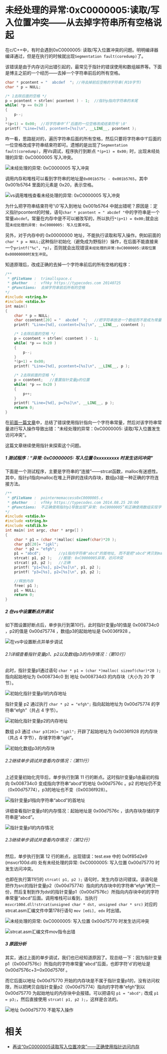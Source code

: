
# 未经处理的异常:0xC0000005:读取/写入位置冲突——从去掉字符串所有空格说起


在c/C++中，有时会遇到0xC0000005: 读取/写入位置冲突的问题。明明编译器编译通过，但是在执行的时候就出现`Segmentation fault(coredump)`了。

该错误是由于内存访问出错引起的，最常见于指针的错误使用和数组越界等。下面是博主之前的一个经历——去掉一个字符串前后的所有空格。

```cpp
char * pcontent = "  abcdef  "; //待去掉前后空格的字符串(共10字节)
char * p = NULL;

/* 1去除后面的空格 */
p = pcontent + strlen( pcontent ) - 1;  //指针p指向字符串的末尾
while( *p == 0x20 )
{
    p--;
}
*(p+1) = 0x00;  //将字符串中‘f’后面的一位空格改成结束符号'\0'
printf( "Line=[%d], pcontent=[%s]\n", __LINE__, pcontent );
```


咋一看，思路挺对的，遍历字符串后面的所有空格，然后只要将字符串中‘f’后面的一位空格改成字符串结束符即可。遗憾的是出现了`Segmentation fault(coredump)`，用Vs调试，程序执行到断点 `*(p+1) = 0x00;` 时，出现未经处理的异常: 0xC0000005 写入冲突。

![未经处理的异常: 0xC0000005 写入冲突](https://cdn.typecodes.com/2014/08/error0xC0000005.png)

调用内存和堆栈可以看到字符串的地址是`0x001b575c - 0x001b5765`，其中 0x001b5764 里面的元素是 0x20，表示空格。

![vs调用堆栈查看未经处理的异常: 0xC0000005 写入冲突](https://cdn.typecodes.com/2014/08/vsdebug0xC0000005.png)

为什么把字符串结束符号'\0'写入到地址 0x001b5764 中就出错呢？原因是：定义指针pcontent的时候，语句`char * pcontent = " abcdef "`中的字符串是一个常量`abcdef`。常量在内存中是不可以被改写的，所以执行`*(p+1) = 0x00;`就会出现`未经处理的异常: 0xC0000005: 写入位置冲突`。

另外，对于内存中的 0x00000000 地址，不能执行读取和写入操作。例如前面的`char * p = NULL;`这种指针初始化（避免成为野指针）操作，在后面不能直接来一个`printf("%c", *p)`，否则就会出现错误`未经处理的异常:0xC0000005:读取位置0x00000000时发生冲突`。

知道原理后，改成正确的去掉一个字符串前后的所有空格的程序：

```cpp
/**
 * @FileName :  trimallspace.c
 * @Author   :  vfhky https://typecodes.com 20140725
 * @Functions:  去掉字符串前后所有的空格
*/
#include <string.h>
#include <stdio.h>
int main()
{
    char * p = NULL;
    char ccontent[20] = "  abcdef  ";   //把字符串放进一个数组而不是成为常量
    printf( "Line=[%d], ccontent=[%s]\n", __LINE__, ccontent );

    /* 1去除后面的空格 */
    p = ccontent + strlen( ccontent ) - 1;
    while( *p == 0x20 )
    {
        p--;
    }
    *(p+1) = 0x00;
    printf( "Line=[%d], pcontent=[%s]\n", __LINE__, p );

    /* 2去除前面的空格 */
    p = ccontent;   //重置指针变量p的位置
    while( *p == 0x20 )
    {
        p++;
    }
    printf( "Line=[%d], p=[%s]\n", __LINE__, p );
    return 0;
}
```


在[前面一篇文章](https://typecodes.com/cseries/trimspace0xC0000005.html)中，总结了错误使用指针指向一个字符串常量，然后对该字符串常量进行写入操作导致出错：“未经处理的异常：0xC0000005: 读取/写入位置发生访问冲突”。

这篇文章继续使用指针来探索这个问题。

##### 1 测试程序：“异常: 0xC0000005: 写入位置 0xxxxxxxxx 时发生访问冲突”

下面是一个测试程序，主要是字符串的“连接”——strcat函数，malloc有迷惑性。其中，指针p1指向malloc在堆上开辟的连续内存块，数组p3是一种正确的字符连接方法。

```cpp
/**
 * @FileName :  pointermemaccess0xC0000005.c
 * @Author   :  vfhky https://typecodes.com 2014.08.25 20:00
 * @Functions:  不正确使用指针p1导致出现“异常: 0xC0000005”和正确使用数组实现字符串的连接
*/
#include <stdio.h>
#include <string.h>
#include <stdlib.h>
int main( int argc, char * argv[] )
{
    char * p1 = (char *)malloc( sizeof(char)*20 );
    char p3[20]= "igkl";
    char * p2 = "efgh";
    p1 = "abcd";        //p1指向字符串"abcd"的首地址, 而不是把"abcd"拷贝到malloc开辟的内存块中
    strcat( p1, p2 );   //报错: 0xC0000005异常，访问冲突
    strcat( p3, p2 );   //正确
    printf( "p1=[%s], p2=[%s]\n", p1, p2 );
    printf( "p3=[%s], p2=[%s]\n", p3, p2 );

    //释放内存
    free( p1 );
    p1 = NULL;
    return 0;
}
```

##### 2 在vs中设置断点并调试

如下图设置好断点后，单步执行到第10行。此时指针变量p1的值是 0x008734c0 ，p2的值是 0x00d75774 ，数组p3的起始地址是 0x0036f928 。

![在vs中设置断点并单步调试](https://cdn.typecodes.com/2014/09/vsbreakp0xc00000005.png)

###### 2.1详细查看指针变量p1、p2以及数组p3的内存情况：（第10行）

此时，指针变量p1通过语句 `char * p1 = (char *)malloc( sizeof(char)*20 );` 指向起始地址为 0x008734c0 到 地址 0x008734d3 的内存块（大小为 20 字节）。

![初始化指针变量p1的内存地址](https://cdn.typecodes.com/2014/09/oldp1address0xc00000005.png)

指针变量 p2 通过执行 `char * p2 = "efgh";` 指向起始地址为 0x00d75774 的字符串“efgh”（共占 4 字节）。

![初始化指针变量p2的内存地址](https://cdn.typecodes.com/2014/09/oldp2address0xc00000005.png)

数组 p3 通过 `char p3[20]= "igkl";` 开辟了起始地址为 0x0036f928 的内存块（共占 4 字节），存储字符串“igkl”。

![初始化数组p3的内存块](https://cdn.typecodes.com/2014/09/oldp3address0xc00000005.png)

###### 2.2继续单步调试并查看内存情况：（第11行）

上述变量初始化完毕后，单步执行到第 11 行的断点。这时指针变量p1由最初的指向 0x008734c0 变成指向字符串“abcd”的地址 0x00d7576c 。p2 的地址仍不变（0x00d75774），p3的地址也不变（0x0036f928）。

![指针变量p1指向字符串“abcd”的首地址](https://cdn.typecodes.com/2014/09/newpointeraddress0xc00000005.png)

详细查看指针变量p1的内存情况：起始地址是 0x00d7576c ，该内存块存储的字符串是“abcd”。

![指针变量p1的内存情况](https://cdn.typecodes.com/2014/09/newp1address0xc00000005.png)

###### 2.3继续单步调试并查看内存情况：（第12行）

然后，单步执行到第 12 行的断点，出现错误：test.exe 中的 0x0f85d2e9 (msvcr100d.dll) 处有未经处理的异常: 0xC0000005: 写入位置 0x00d75770 时发生访问冲突。

也即在执行第11行的 `strcat( p1, p2 );` 语句时，发生内存访问错误。该语句是把作为src的指针变量p2（0x00d75774）指向的内存块中的字符串“efgh”拷贝一份，然后复制到作为dst的指针变量p1（0x00d7576c）所指向内存块中的的字符串常量“abcd”后面。调用堆栈可以看到，当执行 `msvcr100d.dll!strcat(unsigned char * dst, unsigned char * src)` 对应的strcat.asm汇编文件中第178行语句 `mov [edi], edx` 时出错。

![未经处理的异常: 0xC0000005: 写入位置 0x00d75770 时发生访问冲突](https://cdn.typecodes.com/2014/09/asm0xc00000005error.png)

![strcat.asm汇编文件mov指令出错](https://cdn.typecodes.com/2014/09/strcatasm0xc00000005.png)

##### 3 原因分析

其实，通过上面的单步调试，我们也已经知道原因了。现总结一下：因为指针变量p1（0x00d7576c）所指向的字符串常量“abcd”后面，也即字符'd'的地址是 0x00d7576c+3=0x00d7576f 。

而它后面以地址 0x00d75770 开始的内存块是不属于指针变量p1的，没有访问权限，所以把拷贝自指针变量p2（0x00d75774）指向的字符串“efgh”到以 0x00d75770 为起始地址的内存块中会报错。可以把语句 `p1 = "abcd";` 改成 `p1 = p3;`，然后直接使用 `strcat( p1, p2 );`，这样是合法的。

![地址 0x00d75770 不能写入操作](https://cdn.typecodes.com/2014/09/write0x00d75770err.png)

# 相关

- [再谈“0xC0000005读取写入位置冲突”——正确使用指针访问内存](https://typecodes.com/cseries/pointermemaccess0xC0000005.html)
